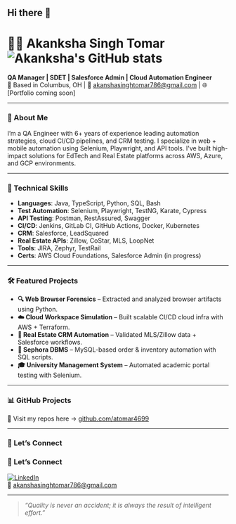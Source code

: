 ## Hi there 👋
# 👩‍💻 Akanksha Singh Tomar ![Akanksha's GitHub stats](https://github-readme-stats.vercel.app/api?username=atomar4699&show_icons=true&theme=radical)

**QA Manager | SDET | Salesforce Admin | Cloud Automation Engineer**  
📍 Based in Columbus, OH | 📧 [akanshasinghtomar786@gmail.com](mailto:akanshasinghtomar786@gmail.com)
| 🌐 [Portfolio coming soon]

---

### 🚀 About Me

I’m a QA Engineer with 6+ years of experience leading automation strategies, cloud CI/CD pipelines, and CRM testing. I specialize in web + mobile automation using Selenium, Playwright, and API tools. I've built high-impact solutions for EdTech and Real Estate platforms across AWS, Azure, and GCP environments.

---

### 🧠 Technical Skills

- **Languages**: Java, TypeScript, Python, SQL, Bash  
- **Test Automation**: Selenium, Playwright, TestNG, Karate, Cypress  
- **API Testing**: Postman, RestAssured, Swagger  
- **CI/CD**: Jenkins, GitLab CI, GitHub Actions, Docker, Kubernetes  
- **CRM**: Salesforce, LeadSquared  
- **Real Estate APIs**: Zillow, CoStar, MLS, LoopNet  
- **Tools**: JIRA, Zephyr, TestRail  
- **Certs**: AWS Cloud Foundations, Salesforce Admin (in progress)

---

### 🛠 Featured Projects

- **🔍 Web Browser Forensics** – Extracted and analyzed browser artifacts using Python.
- **☁️ Cloud Workspace Simulation** – Built scalable CI/CD cloud infra with AWS + Terraform.
- **🏡 Real Estate CRM Automation** – Validated MLS/Zillow data + Salesforce workflows.
- **🛒 Sephora DBMS** – MySQL-based order & inventory automation with SQL scripts.
- **🎓 University Management System** – Automated academic portal testing with Selenium.

---

### 📊 GitHub Projects

🔗 Visit my repos here → [github.com/atomar4699](https://github.com/atomar4699)

---

### 💬 Let’s Connect

### 💬 Let’s Connect

[![LinkedIn](https://img.shields.io/badge/-LinkedIn-blue?style=flat&logo=linkedin&logoColor=white)](https://www.linkedin.com/in/akanksha-singh-tomar-6b408bbb)  
📧 [akanshasinghtomar786@gmail.com](mailto:akanshasinghtomar786@gmail.com)



---

> *“Quality is never an accident; it is always the result of intelligent effort.”* 




